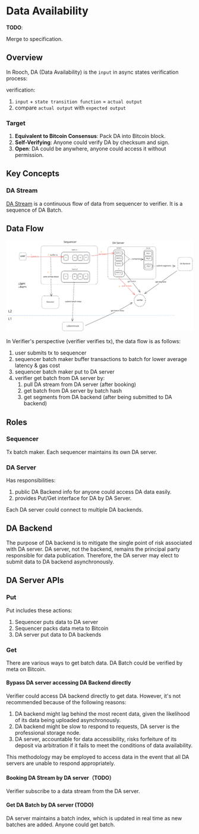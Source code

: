 Data Availability
===

**TODO**:

Merge to specification.

## Overview

In Rooch, DA (Data Availability) is the `input` in async states verification process:

verification:

1. `input` + `state transition function` = `actual output`
2. compare `actual output` with `expected output`

### Target

1. **Equivalent to Bitcoin Consensus**: Pack DA into Bitcoin block.
2. **Self-Verifying**: Anyone could verify DA by checksum and sign.
3. **Open**: DA could be anywhere, anyone could access it without permission.

## Key Concepts

### DA Stream

[DA Stream](./docs/stream.md) is a continuous flow of data from sequencer to verifier. It is a sequence of DA Batch.

## Data Flow

![da-data-flow](../../docs/website/public/docs/da-data-flow-overview.svg)

In Verifier's perspective (verifier verifies tx), the data flow is as follows:

1. user submits tx to sequencer
2. sequencer batch maker buffer transactions to batch for lower average latency & gas cost
3. sequencer batch maker put to DA server
4. verifier get batch from DA server by:
    1. pull DA stream from DA server (after booking)
    2. get batch from DA server by batch hash
    3. get segments from DA backend (after being submitted to DA backend)

## Roles

### Sequencer

Tx batch maker. Each sequencer maintains its own DA server.

### DA Server

Has responsibilities:

1. public DA Backend info for anyone could access DA data easily.
2. provides Put/Get interface for DA by DA Server.

Each DA server could connect to multiple DA backends.

## DA Backend

The purpose of DA backend is to mitigate the single point of risk associated with DA server. DA server,
not the backend, remains the principal party responsible for data publication. Therefore, the DA server may elect to
submit data to DA backend asynchronously.

## DA Server APIs

### Put

Put includes these actions:

1. Sequencer puts data to DA server
2. Sequencer packs data meta to Bitcoin
3. DA server put data to DA backends

### Get

There are various ways to get batch data. DA Batch could be verified by meta on Bitcoin.

#### Bypass DA server accessing DA Backend directly

Verifier could access DA backend directly to get data. However, it's not recommended because of the following reasons:

1. DA backend might lag behind the most recent data, given the likelihood of its data being uploaded asynchronously.
2. DA backend might be slow to respond to requests, DA server is the professional storage node.
3. DA server, accountable for data accessibility, risks forfeiture of its deposit via arbitration if it fails to meet
   the conditions of data availability.

This methodology may be employed to access data in the event that all DA servers are unable to respond appropriately.

#### Booking DA Stream by DA server（TODO）

Verifier subscribe to a data stream from the DA server.

#### Get DA Batch by DA server (TODO)

DA server maintains a batch index, which is updated in real time as new batches are added. Anyone could get batch.
